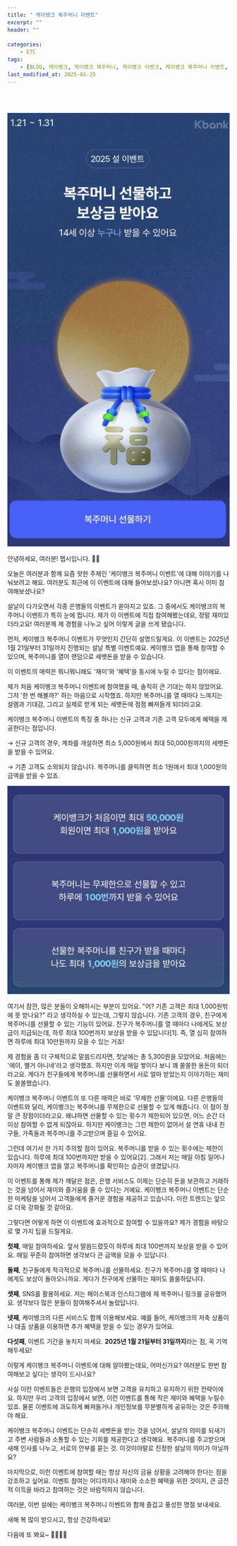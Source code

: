 ```yaml
---
title: " 케이뱅크 복주머니 이벤트"
excerpt: ""
header: ""

categories:
    - ETC
tags:
    - [BLOG, 케이뱅크, 케이뱅크 복주머니, 케이뱅크 이벤크, 케이뱅크 복주머니 이벤트, ]
last_modified_at: 2025-01-25
---
```

<br><br>

![0](/upload/2025-01-25-케이뱅크_복주머니_이벤트.md/0.png)


안녕하세요, 여러분! 펩시입니다. 👋🏻


오늘은 여러분과 함께 요즘 핫한 주제인 '케이뱅크 복주머니 이벤트'에 대해 이야기를 나눠보려고 해요. 여러분도 최근에 이 이벤트에 대해 들어보셨나요? 아니면 혹시 이미 참여해보셨나요?


설날이 다가오면서 각종 은행들의 이벤트가 쏟아지고 있죠. 그 중에서도 케이뱅크의 복주머니 이벤트가 특히 눈에 띕니다. 제가 이 이벤트에 직접 참여해봤는데요, 정말 재미있더라고요! 여러분께 제 경험을 나누고 싶어 이렇게 글을 쓰게 됐습니다.


먼저, 케이뱅크 복주머니 이벤트가 무엇인지 간단히 설명드릴게요. 이 이벤트는 2025년 1월 21일부터 31일까지 진행되는 설날 특별 이벤트예요. 케이뱅크 앱을 통해 참여할 수 있으며, 복주머니를 열어 랜덤으로 세뱃돈을 받을 수 있습니다.


이 이벤트의 매력은 뭐니뭐니해도 '재미'와 '혜택'을 동시에 누릴 수 있다는 점이에요.


제가 처음 케이뱅크 복주머니 이벤트에 참여했을 때, 솔직히 큰 기대는 하지 않았어요. 그저 '한 번 해볼까?' 하는 마음으로 시작했죠. 하지만 복주머니를 열 때마다 느껴지는 설렘과 기대감, 그리고 실제로 받게 되는 세뱃돈에 점점 빠져들게 되더라고요.


케이뱅크 복주머니 이벤트의 특징 중 하나는 신규 고객과 기존 고객 모두에게 혜택을 제공한다는 점입니다.


→ 신규 고객의 경우, 계좌를 개설하면 최소 5,000원에서 최대 50,000원까지의 세뱃돈을 받을 수 있어요.


→ 기존 고객도 소외되지 않습니다. 복주머니를 클릭하면 최소 1원에서 최대 1,000원의 금액을 받을 수 있죠.


![1](/upload/2025-01-25-케이뱅크_복주머니_이벤트.md/1.png)


여기서 잠깐, 많은 분들이 오해하시는 부분이 있어요. "어? 기존 고객은 최대 1,000원밖에 못 받나요?" 라고 생각하실 수 있는데, 그렇지 않습니다. 기존 고객의 경우, 친구에게 복주머니를 선물할 수 있는 기능이 있어요. 친구가 복주머니를 열 때마다 나에게도 보상금이 지급되는데, 하루 최대 100번까지 보상을 받을 수 있답니다[1]. 즉, 열
심히 참여하면 하루에 최대 10만원까지 모을 수 있는 거죠!


제 경험을 좀 더 구체적으로 말씀드리자면, 첫날에는 총 5,300원을 모았어요. 처음에는 '에이, 별거 아니네'라고 생각했죠. 하지만 이게 매일 쌓이다 보니 꽤 쏠쏠한 용돈이 되더라고요. 게다가 친구들에게 복주머니를 선물하면서 서로 얼마 받았는지 이야기하는 재미도 쏠쏠했습니다.


케이뱅크 복주머니 이벤트의 또 다른 매력은 바로 '무제한 선물'이에요. 다른 은행들의 이벤트와 달리, 케이뱅크는 복주머니를 무제한으로 선물할 수 있게 해줍니다. 이 점이 정말 큰 장점이더라고요. 왜냐하면 선물할 수 있는 횟수가 제한되어 있으면, 어느 순간 더 이상 참여할 수 없게 되잖아요. 하지만 케이뱅크는 그런 제한이 없어서 설 연휴 내내 친구들, 가족들과 복주머니를 주고받으며 즐길 수 있어요.


그런데 여기서 한 가지 주의할 점이 있어요. 복주머니를 받을 수 있는 횟수에는 제한이 있습니다. 하루에 최대 100번까지만 받을 수 있어요[2]. 그래서 저는 매일 아침 일어나자마자 케이뱅크 앱을 열고 복주머니를 확인하는 습관이 생겼답니다.


이 이벤트를 통해 제가 깨달은 점은, 은행 서비스도 이제는 단순히 돈을 보관하고 거래하는 것을 넘어서 재미와 즐거움을 줄 수 있다는 거예요. 케이뱅크 복주머니 이벤트는 단순한 마케팅을 넘어서 고객들에게 즐거운 경험을 제공하고 있습니다. 이런 트렌드는 앞으로 더욱 강화될 것 같아요.


그렇다면 어떻게 하면 이 이벤트에 효과적으로 참여할 수 있을까요? 제가 경험을 바탕으로 몇 가지 팁을 드릴게요.


**첫째**, 매일 참여하세요. 앞서 말씀드렸듯이 하루에 최대 100번까지 보상을 받을 수 있어요. 매일 꾸준히 참여하면 생각보다 큰 금액을 모을 수 있답니다.


**둘째**, 친구들에게 적극적으로 복주머니를 선물하세요. 친구가 복주머니를 열 때마다 나에게도 보상이 돌아오니까요. 게다가 친구에게 선물하는 재미도 쏠쏠하답니다.


**셋째**, SNS를 활용하세요. 저는 페이스북과 인스타그램에 제 복주머니 링크를 공유했어요. 생각보다 많은 분들이 참여해주셔서 놀랐답니다.


**넷째**, 케이뱅크의 다른 서비스도 함께 이용해보세요. 예를 들어, 케이뱅크의 저축 상품이나 대출 상품을 이용하면 추가 혜택을 받을 수 있는 경우가 있어요.


**다섯째**, 이벤트 기간을 놓치지 마세요. **2025년 1월 21일부터 31일까지**라는 점, 꼭 기억해두세요!


이렇게 케이뱅크 복주머니 이벤트에 대해 알아봤는데요, 어떠신가요? 여러분도 한번 참여해보고 싶다는 생각이 드시나요?


사실 이런 이벤트들은 은행의 입장에서 보면 고객을 유치하고 유지하기 위한 전략이에요. 하지만 우리 고객의 입장에서 보면, 이런 이벤트를 통해 작은 재미와 혜택을 누릴수 있죠. 물론 이벤트에 과도하게 빠져들거나 개인정보를 무분별하게 공유하는 것은 주의해야 해요.


케이뱅크 복주머니 이벤트는 단순히 세뱃돈을 받는 것을 넘어서, 설날의 의미를 되새기고 주변 사람들과 소통할 수 있는 기회를 제공한다고 생각해요. 복주머니를 주고받으며 새해 인사를 나누고, 서로의 안부를 묻는 것. 이것이야말로 진정한 설날의 의미가 아닐까요?


마지막으로, 이런 이벤트에 참여할 때는 항상 자신의 금융 상황을 고려해야 한다는 점을 강조하고 싶어요. 이벤트 참여는 어디까지나 재미와 소소한 혜택을 위한 것이지, 큰 금전적 이득을 바라고 참여하는 것은 바람직하지 않습니다.


여러분, 이번 설에는 케이뱅크 복주머니 이벤트와 함께 즐겁고 풍성한 명절 보내세요.


새해 복 많이 받으시고, 항상 건강하세요! 


다음에 또 봐요~ 👋🏻👋🏻

